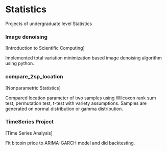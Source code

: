 # Statistics
Projects of undergraduate level Statistics 

### Image denoising
[Introduction to Scientific Computing]

Implemented total variation minimization based image denoising algorithm using python.

### compare_2sp_location
[Nonparametric Statistics]

Compared location parameter of two samples using Wilcoxon rank sum test, permutation test, t-test with variety assumptions.
Samples are generated on normal distribution or gamma distribution.

### TimeSeries Project
[Time Series Analysis]

Fit bitcoin price to ARIMA-GARCH model and did backtesting.
